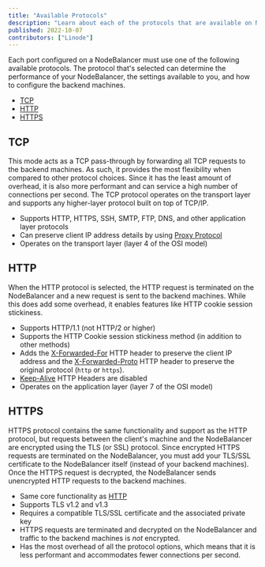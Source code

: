 ```yaml
---
title: "Available Protocols"
description: "Learn about each of the protocols that are available on NodeBalancers as well as the features and performance they offer."
published: 2022-10-07
contributors: ["Linode"]
---
```


Each port configured on a NodeBalancer must use one of the following available protocols. The protocol that's selected can determine the performance of your NodeBalancer, the settings available to you, and how to configure the backend machines.

- [TCP](#tcp)
- [HTTP](#http)
- [HTTPS](#https)

## TCP

This mode acts as a TCP pass-through by forwarding all TCP requests to the backend machines. As such, it provides the most flexibility when compared to other protocol choices. Since it has the least amount of overhead, it is also more performant and
can service a high number of connections per second. The TCP protocol operates on the transport layer and supports any higher-layer protocol built on top of TCP/IP.

- Supports HTTP, HTTPS, SSH, SMTP, FTP, DNS, and other application layer protocols
- Can preserve client IP address details by using [Proxy Protocol](/docs/products/networking/nodebalancers/guides/proxy-protocol/)
- Operates on the transport layer (layer 4 of the OSI model)

## HTTP

When the HTTP protocol is selected, the HTTP request is terminated on the NodeBalancer and a new request is sent to the backend machines. While this does add some overhead, it enables features like HTTP cookie session stickiness.

- Supports HTTP/1.1 (not HTTP/2 or higher)
- Supports the HTTP Cookie session stickiness method (in addition to other methods)
- Adds the [X-Forwarded-For](https://developer.mozilla.org/en-US/docs/Web/HTTP/Headers/X-Forwarded-For) HTTP header to preserve the client IP address and the [X-Forwarded-Proto](https://developer.mozilla.org/en-US/docs/Web/HTTP/Headers/X-Forwarded-Proto) HTTP header to preserve the original protocol (`http` or `https`).
- [Keep-Alive](https://developer.mozilla.org/en-US/docs/Web/HTTP/Headers/Keep-Alive) HTTP Headers are disabled
- Operates on the application layer (layer 7 of the OSI model)

## HTTPS

HTTPS protocol contains the same functionality and support as the HTTP protocol, but requests between the client's machine and the NodeBalancer are encrypted using the TLS (or SSL) protocol. Since encrypted HTTPS requests are terminated on the NodeBalancer, you must add your TLS/SSL certificate to the NodeBalancer itself (instead of your backend machines). Once the HTTPS request is decrypted, the NodeBalancer sends unencrypted HTTP requests to the backend machines.

- Same core functionality as [HTTP](#http)
- Supports TLS v1.2 and v1.3
- Requires a compatible TLS/SSL certificate and the associated private key
- HTTPS requests are terminated and decrypted on the NodeBalancer and traffic to the backend machines is *not* encrypted.
- Has the most overhead of all the protocol options, which means that it is less performant and accommodates fewer connections per second.